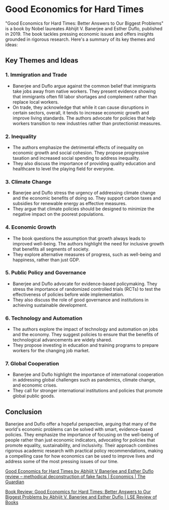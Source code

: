 # Good Economics for Hard Times

"Good Economics for Hard Times: Better Answers to Our Biggest Problems" is a book by Nobel laureates Abhijit V. Banerjee and Esther Duflo, published in 2019. The book tackles pressing economic issues and offers insights grounded in rigorous research. Here's a summary of its key themes and ideas:

## Key Themes and Ideas

### 1. Immigration and Trade

- Banerjee and Duflo argue against the common belief that immigrants take jobs away from native workers. They present evidence showing that immigrants often fill labor shortages and complement rather than replace local workers.
- On trade, they acknowledge that while it can cause disruptions in certain sectors, overall, it tends to increase economic growth and improve living standards. The authors advocate for policies that help workers transition to new industries rather than protectionist measures.

### 2. Inequality

- The authors emphasize the detrimental effects of inequality on economic growth and social cohesion. They propose progressive taxation and increased social spending to address inequality.
- They also discuss the importance of providing quality education and healthcare to level the playing field for everyone.

### 3. Climate Change

- Banerjee and Duflo stress the urgency of addressing climate change and the economic benefits of doing so. They support carbon taxes and subsidies for renewable energy as effective measures.
- They argue that climate policies should be designed to minimize the negative impact on the poorest populations.

### 4. Economic Growth

- The book questions the assumption that growth always leads to improved well-being. The authors highlight the need for inclusive growth that benefits all segments of society.
- They explore alternative measures of progress, such as well-being and happiness, rather than just GDP.

### 5. Public Policy and Governance

- Banerjee and Duflo advocate for evidence-based policymaking. They stress the importance of randomized controlled trials (RCTs) to test the effectiveness of policies before wide implementation.
- They also discuss the role of good governance and institutions in achieving sustainable development.

### 6. Technology and Automation

- The authors explore the impact of technology and automation on jobs and the economy. They suggest policies to ensure that the benefits of technological advancements are widely shared.
- They propose investing in education and training programs to prepare workers for the changing job market.

### 7. Global Cooperation

- Banerjee and Duflo highlight the importance of international cooperation in addressing global challenges such as pandemics, climate change, and economic crises.
- They call for stronger international institutions and policies that promote global public goods.

## Conclusion

Banerjee and Duflo offer a hopeful perspective, arguing that many of the world's economic problems can be solved with smart, evidence-based policies. They emphasize the importance of focusing on the well-being of people rather than just economic indicators, advocating for policies that promote equality, sustainability, and inclusivity. Their approach combines rigorous academic research with practical policy recommendations, making a compelling case for how economics can be used to improve lives and address some of the most pressing issues of our time.

[Good Economics for Hard Times by Abhijit V Banerjee and Esther Duflo review – methodical deconstruction of fake facts | Economics | The Guardian](https://www.theguardian.com/books/2019/nov/11/good-economics-for-hard-times-abhijit-banerjee-esther-duflo-review)

[Book Review: Good Economics for Hard Times: Better Answers to Our Biggest Problems by Abhijit V. Banerjee and Esther Duflo | LSE Review of Books](https://blogs.lse.ac.uk/lsereviewofbooks/2020/11/23/book-review-good-economics-for-hard-times-better-answers-to-our-biggest-problems-by-abhijit-v-banerjee-and-esther-duflo/)
